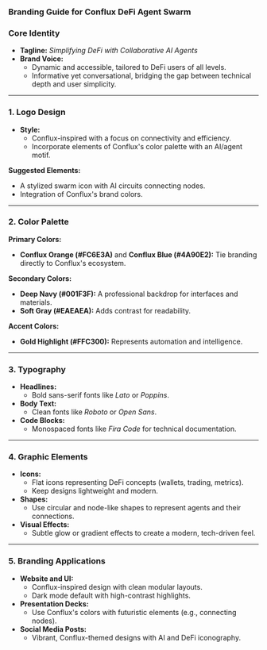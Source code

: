 ### **Branding Guide for Conflux DeFi Agent Swarm**

### **Core Identity**

- **Tagline:** *Simplifying DeFi with Collaborative AI Agents*
- **Brand Voice:**
    - Dynamic and accessible, tailored to DeFi users of all levels.
    - Informative yet conversational, bridging the gap between technical depth and user simplicity.

---

### **1. Logo Design**

- **Style:**
    - Conflux-inspired with a focus on connectivity and efficiency.
    - Incorporate elements of Conflux's color palette with an AI/agent motif.

**Suggested Elements:**

- A stylized swarm icon with AI circuits connecting nodes.
- Integration of Conflux's brand colors.

---

### **2. Color Palette**

**Primary Colors:**

- **Conflux Orange (#FC6E3A)** and **Conflux Blue (#4A90E2):** Tie branding directly to Conflux's ecosystem.

**Secondary Colors:**

- **Deep Navy (#001F3F):** A professional backdrop for interfaces and materials.
- **Soft Gray (#EAEAEA):** Adds contrast for readability.

**Accent Colors:**

- **Gold Highlight (#FFC300):** Represents automation and intelligence.

---

### **3. Typography**

- **Headlines:**
    - Bold sans-serif fonts like *Lato* or *Poppins*.
- **Body Text:**
    - Clean fonts like *Roboto* or *Open Sans*.
- **Code Blocks:**
    - Monospaced fonts like *Fira Code* for technical documentation.

---

### **4. Graphic Elements**

- **Icons:**
    - Flat icons representing DeFi concepts (wallets, trading, metrics).
    - Keep designs lightweight and modern.
- **Shapes:**
    - Use circular and node-like shapes to represent agents and their connections.
- **Visual Effects:**
    - Subtle glow or gradient effects to create a modern, tech-driven feel.

---

### **5. Branding Applications**

- **Website and UI:**
    - Conflux-inspired design with clean modular layouts.
    - Dark mode default with high-contrast highlights.
- **Presentation Decks:**
    - Use Conflux's colors with futuristic elements (e.g., connecting nodes).
- **Social Media Posts:**
    - Vibrant, Conflux-themed designs with AI and DeFi iconography.